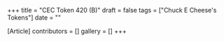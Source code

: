+++
title = "CEC Token 420 (B)"
draft = false
tags = ["Chuck E Cheese's Tokens"]
date = ""

[Article]
contributors = []
gallery = []
+++